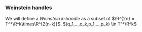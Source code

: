 ### Weinstein handles

We will define a *Weinstein k-handle* as a subset of $\R^{2n} = T^*\R^k\times\R^{2(n-k)}$. 
$(q_1,...,q_k,p_1,...,p_k) \in T^*\R^k$
<!--stackedit_data:
eyJoaXN0b3J5IjpbMjMxOTYzODc2LC0xNDIwNTIxMjE2XX0=
-->